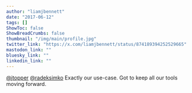 ```yaml
---
author: "liamjbennett"
date: "2017-06-12"
tags: []
ShowToc: false
ShowBreadCrumbs: false
thumbnail: "/img/main/profile.jpg"
twitter_link: "https://x.com/liamjbennett/status/874189394252529665"
mastodon_link: ""
bluesky_link: ""
linkedin_link: ""
---
```


[@jtopper](https://x.com/jtopper) [@radeksimko](https://x.com/radeksimko) Exactly our use-case. Got to keep all our tools moving forward.

